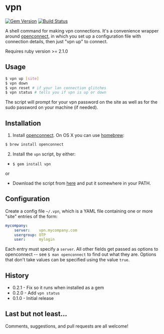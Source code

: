 # vpn
[![Gem Version](https://badge.fury.io/rb/vpn.png)](http://badge.fury.io/rb/vpn)
[![Build Status](https://travis-ci.org/ronen/vpn.svg?branch=master)](https://travis-ci.org/ronen/vpn)

A shell command for making vpn connections.  It's a convenience wrapper around [openconnect](http://www.infradead.org/openconnect/), in which you set up a configuration file with connection details, then just "vpn up" to connect.

Requires ruby version >= 2.1.0

## Usage

```sh
$ vpn up [site]
$ vpn down
$ vpn reset # if your lan connection glitches
$ vpn status # tells you if vpn is up or down
```

The script will prompt for your vpn password on the site as well as for the sudo password on your machine (if needed).

## Installation

1. Install [openconnect](http://www.infradead.org/openconnect/).  On OS X you can use [homebrew](http://brew.sh):

  ```sh
  $ brew install openconnect
  ```

2. Install the `vpn` script, by either:

  * `$ gem install vpn`
  
  or
  
  * Download the script from [here](https://raw.githubusercontent.com/ronen/vpn/master/bin/vpn) and put it somewhere in your PATH.
  
## Configuration

Create a config file `~/.vpn`, which is a YAML file containing one or more "site" entries of the form:

```yaml
mycompany:
    server:    vpn.mycompany.com
    usergroup: OTP
    user:      mylogin
```

Each entry must specify a `server`. All other fields get passed as options to openconnect -- see `$ man openconnect` to find out what they are.  Options that don't take values can be specified using the value `true`.

## History

* 0.2.1 - Fix so it runs when installed as a gem
* 0.2.0 - Add `vpn status`
* 0.1.0 - Initial release

## Last but not least...

Comments, suggestions, and pull requests are all welcome!
